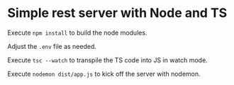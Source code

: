 # Simple rest server with Node and TS

Execute ``` npm install ``` to build the node modules.

Adjust the ```.env``` file as needed.

Execute ``` tsc --watch ``` to transpile the TS code into JS in watch mode.

Execute ``` nodemon dist/app.js ``` to kick off the server with nodemon.